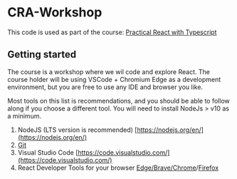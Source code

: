 # CRA-Workshop

This code is used as part of the course: [Practical React with Typescript](https://www.bouvet.no/kurs/kategorier/utvikling-for-web-og-mobil/workshop-praktisk-react-med-typescript)

## Getting started

The course is a workshop where we wil code and explore React. The course holder will be using VSCode + Chromium Edge as a development environment, but you are free to use any IDE and browser you like.

Most tools on this list is recommendations, and you should be able to follow along if you choose a different tool. You will need to install NodeJs > v10 as a minimum.

1. NodeJS (LTS version is recommended) [https://nodejs.org/en/](https://nodejs.org/en/)
2. [Git](https://git-scm.com/)
3. Visual Studio Code [https://code.visualstudio.com/](https://code.visualstudio.com/)
4. React Developer Tools for your browser [Edge/Brave/Chrome](https://chrome.google.com/webstore/detail/react-developer-tools/fmkadmapgofadopljbjfkapdkoienihi?hl=en)/[Firefox](https://addons.mozilla.org/en-US/firefox/addon/react-devtools/)